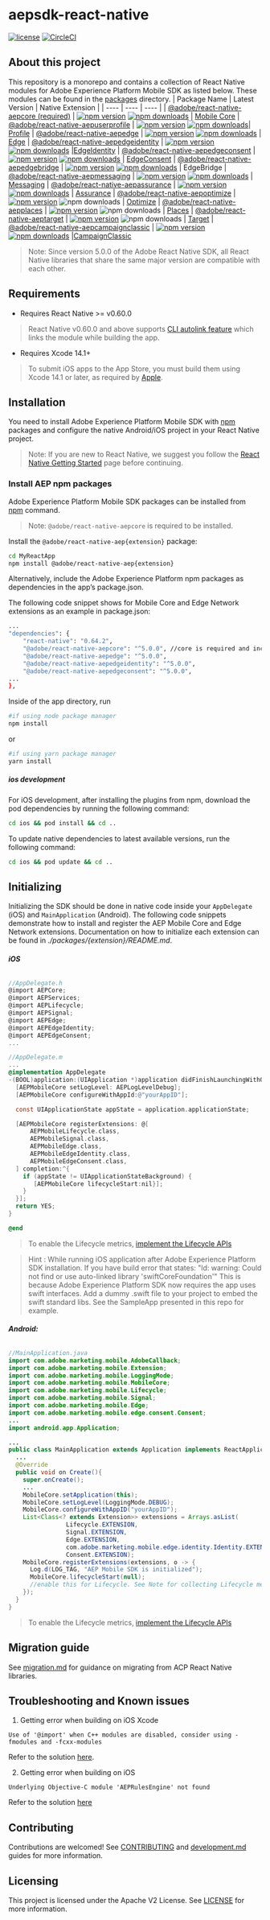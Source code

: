 # aepsdk-react-native

[![license](https://img.shields.io/npm/l/@adobe/react-native-aepcore.svg)](./LICENSE)
[![CircleCI](https://circleci.com/gh/adobe/aepsdk-react-native/tree/main.svg?style=svg)](https://circleci.com/gh/adobe/aepsdk-react-native/tree/main)

## About this project

This repository is a monorepo and contains a collection of React Native modules for Adobe Experience Platform Mobile SDK as listed below. These modules can be found in the [packages](./packages) directory.
| Package Name | Latest Version | Native Extension |
| ---- | ---- | ---- |
| [@adobe/react-native-aepcore (required)](./packages/core) | [![npm version](https://badge.fury.io/js/%40adobe%2Freact-native-aepcore.svg)](https://www.npmjs.com/package/@adobe/react-native-aepcore) [![npm downloads](https://img.shields.io/npm/dm/@adobe/react-native-aepcore)](https://www.npmjs.com/package/@adobe/react-native-aepcore) | [Mobile Core](https://developer.adobe.com/client-sdks/documentation/mobile-core)
| [@adobe/react-native-aepuserprofile](./packages/userprofile) | [![npm version](https://badge.fury.io/js/%40adobe%2Freact-native-aepuserprofile.svg)](https://www.npmjs.com/package/@adobe/react-native-aepuserprofile) [![npm downloads](https://img.shields.io/npm/dm/@adobe/react-native-aepuserprofile)](https://www.npmjs.com/package/@adobe/react-native-aepuserprofile)| [Profile](https://developer.adobe.com/client-sdks/documentation/profile)
| [@adobe/react-native-aepedge](./packages/edge) | [![npm version](https://badge.fury.io/js/%40adobe%2Freact-native-aepedge.svg)](https://www.npmjs.com/package/@adobe/react-native-aepedge) [![npm downloads](https://img.shields.io/npm/dm/@adobe/react-native-aepedge)](https://www.npmjs.com/package/@adobe/react-native-aepedge) | [Edge](https://developer.adobe.com/client-sdks/documentation/edge-network)
| [@adobe/react-native-aepedgeidentity](./packages/edgeidentity) | [![npm version](https://badge.fury.io/js/%40adobe%2Freact-native-aepedgeidentity.svg)](https://www.npmjs.com/package/@adobe/react-native-aepedgeidentity) [![npm downloads](https://img.shields.io/npm/dm/@adobe/react-native-aepedgeidentity)](https://www.npmjs.com/package/@adobe/react-native-aepedgeidentity) |[EdgeIdentity](https://developer.adobe.com/client-sdks/documentation/identity-for-edge-network)
| [@adobe/react-native-aepedgeconsent](./packages/edgeconsent) | [![npm version](https://badge.fury.io/js/%40adobe%2Freact-native-aepedgeconsent.svg)](https://www.npmjs.com/package/@adobe/react-native-aepedgeconsent) [![npm downloads](https://img.shields.io/npm/dm/@adobe/react-native-aepedgeconsent)](https://www.npmjs.com/package/@adobe/react-native-aepedgeconsent) | [EdgeConsent](https://developer.adobe.com/client-sdks/documentation/consent-for-edge-network)
| [@adobe/react-native-aepedgebridge](./packages/edgebridge) | [![npm version](https://badge.fury.io/js/%40adobe%2Freact-native-aepedgebridge.svg)](https://www.npmjs.com/package/@adobe/react-native-aepedgebridge) [![npm downloads](https://img.shields.io/npm/dm/@adobe/react-native-aepedgebridge)](https://www.npmjs.com/package/@adobe/react-native-aepedgebridge) | EdgeBridge
| [@adobe/react-native-aepmessaging](./packages/messaging) | [![npm version](https://badge.fury.io/js/%40adobe%2Freact-native-aepmessaging.svg)](https://www.npmjs.com/package/@adobe/react-native-aepmessaging) [![npm downloads](https://img.shields.io/npm/dm/@adobe/react-native-aepmessaging)](https://www.npmjs.com/package/@adobe/react-native-aepmessaging) | [Messaging](https://developer.adobe.com/client-sdks/documentation/iam/)
| [@adobe/react-native-aepassurance](./packages/assurance) | [![npm version](https://badge.fury.io/js/%40adobe%2Freact-native-aepassurance.svg)](https://www.npmjs.com/package/@adobe/react-native-aepassurance) [![npm downloads](https://img.shields.io/npm/dm/@adobe/react-native-aepassurance)](https://www.npmjs.com/package/@adobe/react-native-aepassurance) | [Assurance](https://developer.adobe.com/client-sdks/documentation/platform-assurance-sdk)
| [@adobe/react-native-aepoptimize](./packages/optimize) | [![npm version](https://badge.fury.io/js/%40adobe%2Freact-native-aepoptimize.svg)](https://www.npmjs.com/package/@adobe/react-native-aepoptimize) ![npm downloads](https://img.shields.io/npm/dm/@adobe/react-native-aepoptimize) | [Optimize](https://developer.adobe.com/client-sdks/documentation/adobe-journey-optimizer-decisioning)
| [@adobe/react-native-aepplaces](./packages/places) | [![npm version](https://badge.fury.io/js/%40adobe%2Freact-native-aepplaces.svg)](https://www.npmjs.com/package/@adobe/react-native-aepplaces) ![npm downloads](https://img.shields.io/npm/dm/@adobe/react-native-aepplaces) | [Places](https://developer.adobe.com/client-sdks/documentation/places)
| [@adobe/react-native-aeptarget](./packages/target) | [![npm version](https://badge.fury.io/js/%40adobe%2Freact-native-aeptarget.svg)](https://www.npmjs.com/package/@adobe/react-native-aeptarget) ![npm downloads](https://img.shields.io/npm/dm/@adobe/react-native-aeptarget) | [Target](https://developer.adobe.com/client-sdks/documentation/adobe-target)
| [@adobe/react-native-aepcampaignclassic](./packages/campaignclassic) | [![npm version](https://badge.fury.io/js/%40adobe%2Freact-native-aepcampaignclassic.svg)](https://www.npmjs.com/package/@adobe/react-native-aepcampaignclassic) [![npm downloads](https://img.shields.io/npm/dm/@adobe/react-native-aepcampaignclassic)](https://www.npmjs.com/package/@adobe/react-native-aepcampaignclassic) |[CampaignClassic](https://developer.adobe.com/client-sdks/documentation/adobe-campaign-classic)

> Note: Since version 5.0.0 of the Adobe React Native SDK, all React Native libraries that share the same major version are compatible with each other.

## Requirements

- Requires React Native >= v0.60.0

> React Native v0.60.0 and above supports [CLI autolink feature](https://github.com/react-native-community/cli/blob/master/docs/autolinking.md) which links the module while building the app.

- Requires Xcode 14.1+

> To submit iOS apps to the App Store, you must build them using Xcode 14.1 or later, as required by [Apple](https://developer.apple.com/ios/submit/).

## Installation

You need to install Adobe Experience Platform Mobile SDK with [npm](https://www.npmjs.com/) packages and configure the native Android/iOS project in your React Native project.

> Note: If you are new to React Native, we suggest you follow the [React Native Getting Started](https://reactnative.dev) page before continuing.

### Install AEP npm packages

Adobe Experience Platform Mobile SDK packages can be installed from [npm](https://www.npmjs.com/) command.

> Note: `@adobe/react-native-aepcore` is required to be installed.

Install the `@adobe/react-native-aep{extension}` package:

```bash
cd MyReactApp
npm install @adobe/react-native-aep{extension}
```

Alternatively, include the Adobe Experience Platform npm packages as dependencies in the app’s package.json.

The following code snippet shows for Mobile Core and Edge Network extensions as an example in package.json:

```bash
...
"dependencies": {
    "react-native": "0.64.2",
    "@adobe/react-native-aepcore": "^5.0.0", //core is required and includes aepcore, aepsignal, aeplifecycle, aepidentity libraries
    "@adobe/react-native-aepedge": "^5.0.0",
    "@adobe/react-native-aepedgeidentity": "^5.0.0",
    "@adobe/react-native-aepedgeconsent": "^5.0.0",
...
},
```

Inside of the app directory, run

```bash
#if using node package manager
npm install
```

or

```bash
#if using yarn package manager
yarn install
```

##### ios development

For iOS development, after installing the plugins from npm, download the pod dependencies by running the following command:

```bash
cd ios && pod install && cd ..
```

To update native dependencies to latest available versions, run the following command:

```bash
cd ios && pod update && cd ..
```

## Initializing

Initializing the SDK should be done in native code inside your `AppDelegate` (iOS) and `MainApplication` (Android). The following code snippets demonstrate how to install and register the AEP Mobile Core and Edge Network extensions. Documentation on how to initialize each extension can be found in _./packages/{extension}/README.md_.

###### **iOS**

```objective-c
//AppDelegate.h
@import AEPCore;
@import AEPServices;
@import AEPLifecycle;
@import AEPSignal;
@import AEPEdge;
@import AEPEdgeIdentity;
@import AEPEdgeConsent;
...
```

```objective-c
//AppDelegate.m
...
@implementation AppDelegate
-(BOOL)application:(UIApplication *)application didFinishLaunchingWithOptions:(NSDictionary *)launchOptions {
  [AEPMobileCore setLogLevel: AEPLogLevelDebug];
  [AEPMobileCore configureWithAppId:@"yourAppID"];

  const UIApplicationState appState = application.applicationState;

  [AEPMobileCore registerExtensions: @[
      AEPMobileLifecycle.class,
      AEPMobileSignal.class,
      AEPMobileEdge.class,
      AEPMobileEdgeIdentity.class,
      AEPMobileEdgeConsent.class,
  ] completion:^{
    if (appState != UIApplicationStateBackground) {
       [AEPMobileCore lifecycleStart:nil}];
    }
  }];
  return YES;
}

@end

```

> To enable the Lifecycle metrics, [implement the Lifecycle APIs](./packages/core/README.md#lifecycle)

> Hint : While running iOS application after Adobe Experience Platform SDK installation. If you have build error that states:
> "ld: warning: Could not find or use auto-linked library 'swiftCoreFoundation'"
> This is because Adobe Experience Platform SDK now requires the app uses swift interfaces. Add a dummy .swift file to your project to embed the swift standard libs. See the SampleApp presented in this repo for example.

###### **Android:**

```java
//MainApplication.java
import com.adobe.marketing.mobile.AdobeCallback;
import com.adobe.marketing.mobile.Extension;
import com.adobe.marketing.mobile.LoggingMode;
import com.adobe.marketing.mobile.MobileCore;
import com.adobe.marketing.mobile.Lifecycle;
import com.adobe.marketing.mobile.Signal;
import com.adobe.marketing.mobile.Edge;
import com.adobe.marketing.mobile.edge.consent.Consent;
...
import android.app.Application;
```

```java
...
public class MainApplication extends Application implements ReactApplication {
  ...
  @Override
  public void on Create(){
    super.onCreate();
    ...
    MobileCore.setApplication(this);
    MobileCore.setLogLevel(LoggingMode.DEBUG);
    MobileCore.configureWithAppID("yourAppID");
    List<Class<? extends Extension>> extensions = Arrays.asList(
                Lifecycle.EXTENSION,
                Signal.EXTENSION,
                Edge.EXTENSION,
                com.adobe.marketing.mobile.edge.identity.Identity.EXTENSION,
                Consent.EXTENSION);
    MobileCore.registerExtensions(extensions, o -> {
      Log.d(LOG_TAG, "AEP Mobile SDK is initialized");
      MobileCore.lifecycleStart(null);
      //enable this for Lifecycle. See Note for collecting Lifecycle metrics.
    });
  }
}
```

> To enable the Lifecycle metrics, [implement the Lifecycle APIs](./packages/core/README.md#lifecycle)

## Migration guide

See [migration.md](./docs/migration.md) for guidance on migrating from ACP React Native libraries.

## Troubleshooting and Known issues

1. Getting error when building on iOS Xcode

```xcode
Use of '@import' when C++ modules are disabled, consider using -fmodules and -fcxx-modules
```
Refer to the solution [here](https://github.com/adobe/aepsdk-react-native/issues/247#issuecomment-1642944117).

2. Getting error when building on iOS

```xcode
Underlying Objective-C module 'AEPRulesEngine' not found
```
Refer to the solution [here](https://github.com/adobe/aepsdk-react-native/issues/263#issuecomment-1498393770)

## Contributing

Contributions are welcomed! See [CONTRIBUTING](CONTRIBUTING.md) and [development.md](./docs/development.md) guides for more information.

## Licensing

This project is licensed under the Apache V2 License. See [LICENSE](LICENSE) for more information.
